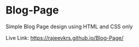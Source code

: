 # Blog-Page
Simple Blog Page design using HTML and CSS only


Live Link: https://rajeevkrs.github.io/Blog-Page/
